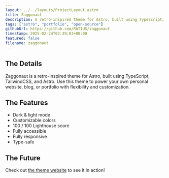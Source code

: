 ```yaml
---
layout: ../../layouts/ProjectLayout.astro
title: Zaggonaut
description: A retro-inspired theme for Astro, built using TypeScript, TailwindCSS, and Astro.
tags: ["astro", "portfolio", "open-source"]
githubUrl: https://github.com/RATIU5/zaggonaut
timestamp: 2025-02-24T02:39:03+00:00
featured: false
filename: zaggonaut
---
```


## The Details

Zaggonaut is a retro-inspired theme for Astro, built using TypeScript, TailwindCSS, and Astro. Use this theme to power your own personal website, blog, or portfolio with flexibility and customization.

## The Features

- Dark & light mode
- Customizable colors
- 100 / 100 Lighthouse score
- Fully accessible
- Fully responsive
- Type-safe

## The Future

Check out [the theme website](https://zaggonaut.dev) to see it in action!